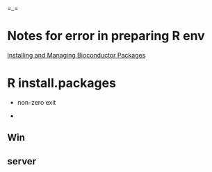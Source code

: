 =_=   
# Notes for error in preparing R env



[Installing and Managing Bioconductor Packages](https://cran.r-project.org/web/packages/BiocManager/vignettes/BiocManager.html)

# R install.packages
- non-zero exit

- 

## Win

## server

